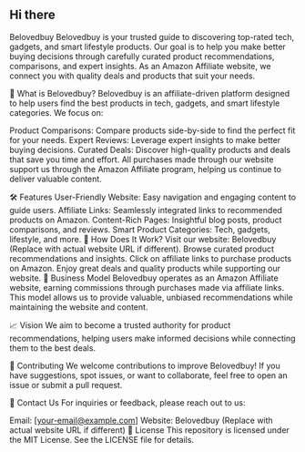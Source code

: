 ## Hi there
Belovedbuy
Belovedbuy is your trusted guide to discovering top-rated tech, gadgets, and smart lifestyle products. Our goal is to help you make better buying decisions through carefully curated product recommendations, comparisons, and expert insights. As an Amazon Affiliate website, we connect you with quality deals and products that suit your needs.

🌟 What is Belovedbuy?
Belovedbuy is an affiliate-driven platform designed to help users find the best products in tech, gadgets, and smart lifestyle categories. We focus on:

Product Comparisons: Compare products side-by-side to find the perfect fit for your needs.
Expert Reviews: Leverage expert insights to make better buying decisions.
Curated Deals: Discover high-quality products and deals that save you time and effort.
All purchases made through our website support us through the Amazon Affiliate program, helping us continue to deliver valuable content.

🛠️ Features
User-Friendly Website: Easy navigation and engaging content to guide users.
Affiliate Links: Seamlessly integrated links to recommended products on Amazon.
Content-Rich Pages: Insightful blog posts, product comparisons, and reviews.
Smart Product Categories: Tech, gadgets, lifestyle, and more.
🚀 How Does It Work?
Visit our website: Belovedbuy (Replace with actual website URL if different).
Browse curated product recommendations and insights.
Click on affiliate links to purchase products on Amazon.
Enjoy great deals and quality products while supporting our website.
💼 Business Model
Belovedbuy operates as an Amazon Affiliate website, earning commissions through purchases made via affiliate links. This model allows us to provide valuable, unbiased recommendations while maintaining the website and content.

📈 Vision
We aim to become a trusted authority for product recommendations, helping users make informed decisions while connecting them to the best deals.

🤝 Contributing
We welcome contributions to improve Belovedbuy! If you have suggestions, spot issues, or want to collaborate, feel free to open an issue or submit a pull request.

📧 Contact Us
For inquiries or feedback, please reach out to us:

Email: [your-email@example.com]
Website: Belovedbuy (Replace with actual website URL if different)
📝 License
This repository is licensed under the MIT License. See the LICENSE file for details.


<!--
**Belovedbuy/Belovedbuy** is a ✨ _special_ ✨ repository because its `README.md` (this file) appears on your GitHub profile.

Here are some ideas to get you started:

- 🔭 I’m currently working on ...
- 🌱 I’m currently learning ...
- 👯 I’m looking to collaborate on ...
- 🤔 I’m looking for help with ...
- 💬 Ask me about ...
- 📫 How to reach me: ...
- 😄 Pronouns: ...
- ⚡ Fun fact: ...
-->
